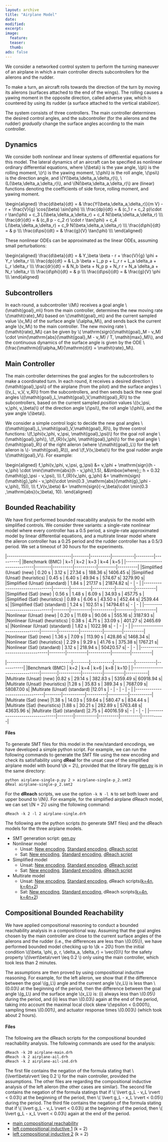 ```yaml
---
layout: archive
title: "Airplane Model"
date:
modified:
excerpt:
image:
  feature:
  teaser:
  thumb:
ads: false
---
```



We consider a networked control system to perform the turning maneuver of an airplane in which a main controller directs subcontrollers for the ailerons and the rudder.

To make a turn, an aircraft rolls towards the direction of the turn
by moving its ailerons (surfaces attached to the end of the wings).
The rolling causes a yawing moment in the opposite direction, called adverse yaw, which is countered by using its rudder (a surface attached to the vertical stabilizer). 


The system consists of three controllers. 
The main controller determines the desired control angles,
and the subcontroller (for the ailerons and the rudder) *gradually* change the surface angles according to the main controller.

## Dynamics

We consider both nonlinear and linear systems of differential equations for this model.
The lateral dynamics of an aircraft
can be specified as nonlinear ordinary differential equations,
where
\\(\beta\\) is the yaw angle,
\\(p\\) is the rolling moment, 
\\(r\\) is the yawing moment,
\\(\phi\\) is the roll angle, 
\\(\psi\\) is the direction angle, and 
\\(Y(\beta,\delta_a,\delta_r)\\), \\(L(\beta,\delta_a,\delta_r)\\), and \\(N(\beta,\delta_a,\delta_r)\\)
are (linear) functions denoting  the coefficients of side force, rolling moment, and yawing moment.



\begin{aligned}
    \frac{d\beta}{dt} = & \frac{Y(\beta,\delta_a,\delta_r)}{m V} - r + \frac{V}{g} \cos(\beta) \sin(\phi) \\\\\\
    \frac{dp}{dt} = & (c_1 r + c_2 p)\cdot r \tan(\phi) + c_3 L(\beta,\delta_a,\delta_r) + c_4 N(\beta,\delta_a,\delta_r) \\\\\\
    \frac{dr}{dt} = & (c_8 p - c_2 r) \cdot r \tan(\phi) + c_4 L(\beta,\delta_a,\delta_r) + c_9 N(\beta,\delta_a,\delta_r) \\\\\\
    \frac{d\phi}{dt} = & p \\\\\\
    \frac{d\psi}{dt} = & \frac{g}{V} \tan(\phi) \\\\\\
\end{aligned}


These nonlinear ODEs can be approximated as the linear ODEs,
assuming small perturbations:

\begin{aligned}
    \frac{d\beta}{dt} = & Y_\beta \beta  - r + \frac{V}{g} \phi + Y_r \delta_r \\\\\\
    \frac{dp}{dt} = & L_b \beta + L_p p + L_r r + L_a \delta_a + L_r \delta_r  \\\\\\
    \frac{dr}{dt} = & N_b \beta + N_p p + N_r r + N_a \delta_a + N_r \delta_r  \\\\\\
    \frac{d\phi}{dt} = & p \\\\\\
    \frac{d\psi}{dt} = & \frac{g}{V} \phi \\\\\\
\end{aligned}


## Subcontrollers

In each round, a subcontroller \\(M\\) receives a goal angle \\(\mathit{goal}_m\\)
from the main controller, determines the new moving rate \\(\mathit{rate}_M\\) based 
on \\(\mathit{goal}_m\\) and the current sampled value \\(v_M\\) of the surface angle \\(\alpha_M\\),
and sends back the current angle \\(v_M\\) to the main controller.
The new moving rate \\(\mathit{rate}_M\\) can be given by
\\( \mathrm{sign}(\mathit{goal}_M - v_M) \cdot \min(\\mathrm{abs}(\mathit{goal}_M - v_M) / T, \mathit{max}_M)\\),
and the continuous dynamics of the surface angle
is given by the ODE
\\(\frac{\mathrm{d}\alpha_M}{\mathrm{d}t} = \mathit{rate}_M\\).



## Main Controller

The main controller determines the goal angles for the subcontrollers to make a coordinated turn.  In  each round, it receives a  desired direction \\(\mathit{goal}\_\psi\\) of the airplane (from the pilot)
and the surface angles \\((v_L, v_V, v_R)\\) from the subcontrollers, 
and then sends back the new goal angles \\((\mathit{goal}_L,\mathit{goal}_V,\mathit{goal}_R)\\) to the subcontrollers,
based on the current sampled *position* values \\((v\_\psi, v\_\phi, v\_\beta)\\) of  the direction angle \\(\psi\\), the roll angle \\(\phi\\), and the yaw angle \\(\beta\\).


We consider a simple control logic to decide 
the new goal angles \\((\mathit{goal}\_L,\mathit{goal}\_V,\mathit{goal}\_R)\\),
by three control functions: 
\\(f\_\phi(v\_\phi, v\_\psi, \mathit{goal}\_\psi)\\)
for the goal roll angle \\(\mathit{goal}\_\phi\\),
\\(f\_{R}(v\_\phi, \mathit{goal}\_\phi)\\) for the goal angle \\(\mathit{goal}\_R\\) of the right aileron
    (where \\(\mathit{goal}\_L\\) for the left aileron is \\(- \mathit{goal}\_R\\)),
and
\\(f\_V(v\_\beta)\\) for the goal rudder angle \\(\mathit{goal}\_V\\).
For example:

\begin{aligned}
f\_\phi(v\_\phi, v\_\psi, g\_\psi) &= 
v\_\phi + \mathrm{sign}(h - v\_\phi) \cdot \min(\mathrm{abs}(h - v\_\phi),1.5),
&&\mbox{where}\;\; h = 0.32  (\mathit{g}\_\psi - v\_\psi),
\\\\\\
f\_{R}(v\_\phi, g\_\phi) &=
\mathrm{sign}(\mathit{g}\_\phi - v\_\phi)\cdot \min(0.3 \,\mathrm{abs}(\mathit{g}\_\phi - v\_\phi), 15)),
\\\\\\
f\_V(v\_\beta) &=
\mathrm{sign}(-v\_\beta)\cdot \min(0.3  \,\mathrm{abs}(v\_\beta), 10).
\end{aligned}



## Bounded Reachability

We have first performed bounded reacability analysis 
for the model with simplified controls. 
We consider three variants: 
a single-rate nonlinear model where every controller has a 0.5 period, 
a single-rate approximated model by linear differential equations, 
and a multirate linear model where the aileron controller has a 0.25 period and the rudder controller has a 0.5/3 period.
We set a timeout of 30 hours for the experiments.


|--------------------------------|--------|----------|-----------|---------|----------|
|Benchmark (BMC)                 | k=1    | k=2      | k=3       | k=4     | k=5      |
|--------------------------------|--------|----------|-----------|---------|----------|
|Simplified (Unsat) (new)        | 0.20 s | 3.12 s   | 27.34 s   | 188.36 s| 1406.45 s|
|Simplified (Unsat) (heuristics) | 0.45 s | 6.40 s   | 49.94 s   | 574.67 s| 3279.90 s|
|Simplified (Unsat) (standard)   | 1.84 s | 217.17 s | 21874.82 s| -       | -        |
|--------------------------------|--------|----------|-----------|---------|----------|
|Simplified (Sat)   (new)        | 0.56 s | 1.48 s   | 6.09 s    | 34.93 s | 457.75 s |
|Simplified (Sat)   (heuristics) | 0.89 s | 6.06 s   | 43.50 s   | 452.44 s| 2539.44 s|
|Simplified (Sat)   (standard)   | 1.24 s | 102.51 s | 14794.61 s| -       | -        |
|--------------------------------|--------|----------|-----------|---------|----------|
|Nonlinear  (Unsat) (new)        | 0.20 s | 11.69 s  | 90.06 s   | 555.16 s| 3187.93 s|
|Nonlinear  (Unsat) (heuristics) | 0.38 s | 4.71 s   | 33.09 s   | 401.27 s| 2465.69 s|
|Nonlinear  (Unsat) (standard)   | 1.82 s | 1022.98 s| -         | -       | -        |
|--------------------------------|--------|----------|-----------|---------|----------|
|Nonlinear  (Sat)   (new)        | 1.36 s | 7.09 s   | 113.90 s  | 428.86 s| 1468.34 s|
|Nonlinear  (Sat)   (heuristics) | 2.29 s | 9.29 s   | 41.76 s   | 375.38 s| 1767.21 s|
|Nonlinear  (Sat)   (standard)   | 3.12 s | 218.94 s | 50420.57 s| -       | -        |
|--------------------------------|--------|----------|-----------|---------|----------|


|--------------------------------|--------|-----------|----------|----------|-----------|
|Benchmark (BMC)                 | k=2    | k=4       | k=6      | k=8      | k=10      |
|--------------------------------|--------|-----------|----------|----------|-----------|
|Multirate  (Unsat) (new)        |0.82 s  | 29.14 s   | 382.83 s | 5359.49 s| 60918.94 s|
|Multirate  (Unsat) (heuristics) |1.28 s  | 35.83 s   | 389.34 s | 7687.09 s| 58087.00 s|
|Multirate  (Unsat) (standard)   |12.01 s | -         | -        | -        | -         |
|--------------------------------|--------|-----------|----------|----------|-----------|
|Multirate  (Sat)   (new)        |1.38 s  | 14.03 s   | 59.64 s  | 580.47 s | 834.44 s  |
|Multirate  (Sat)   (heuristics) |1.88 s  | 30.21 s   | 282.89 s | 5763.48 s| 43635.96 s|
|Multirate  (Sat)   (standard)   |2.75 s  | 40016.59 s| -        | -        | -         |
|--------------------------------|--------|-----------|----------|----------|-----------|




#### Files

To generate SMT files for this model in the new/standard encodings, we have developed a simple python script.
For example, 
we can run the following commands 
to generate the SMT file using the new encoding and check its satisfiability using **dReal**
for the unsat case of the simplified airplane model with bound \\(k = 2\\),
provided that the library file [gen.py](../gen.py) is in the same directory:

```
python airplane-single-p.py 2 > airplane-single-p_2.smt2
dReal airplane-single-p_2.smt2
```

For the **dReach** scripts, we use the option  `-k N -l N` to set both lower and upper bound to \\(N\\).
For example, for the simplified airplane dReach model, we can set \\(N = 2\\) using the following command:

```
dReach -k 2 -l 2 airplane-single.drh
```

The following are the python scripts (to generate SMT files) and the dReach models for the three airplane models.

* SMT generation script: [gen.py](../gen.py)
* Nonlinear model
    * Unsat:  [New encoding](airplane-single-nl-p.py),
              [Standard encoding](airplane-single-nl.py), 
              [dReach script](airplane-single-nl.drh)
    * Sat:    [New encoding](airplane-single-nl-p-sat.py),
              [Standard encoding](airplane-single-nl-sat.py), 
              [dReach script](airplane-single-nl-sat.drh)
* Simplified model
    * Unsat:  [New encoding](airplane-single-p.py),
              [Standard encoding](airplane-single.py), 
              [dReach script](airplane-single.drh)
    * Sat:    [New encoding](airplane-single-p-sat.py),
              [Standard encoding](airplane-single-sat.py), 
              [dReach script](airplane-single-sat.drh)
* Multirate model
    * Unsat:  [New encoding](airplane-multi-p.py),
              [Standard encoding](airplane-multi.py), 
              dReach scripts([k=4n](airplane-multi.drh), [k=4n+2](airplane-multi-1.drh))
    * Sat:    [New encoding](airplane-multi-p-sat.py),
              [Standard encoding](airplane-multi-sat.py), 
              dReach scripts([k=4n](airplane-multi-sat.drh), [k=4n+2](airplane-multi-1-sat.drh))


## Compositional Bounded Reachability

We have applied compositional reasoning to conduct a bounded reachability analysis in a compositional way. Assuming that the goal angles chosen by the main controller are close to the current surface angles of the ailerons and the rudder (i.e., the differences are less than \\(0.05\\)), we have performed bounded model checking up to \\(k = 20\\) from the initial condition \\((\beta, \phi, p, r, \delta_a, \delta_r) = \vec{0}\\) for the safety property \\(\lvert\beta\rvert \leq 0.2 \\) only using the main controller, which took less than 2 minutes. 

The assumptions are then proved by using compositional inductive reasoning. For example, for the left aileron, we show that if the difference between the goal \\(g_L\\) angle and the current angle \\(v_L\\) is less than \\(0.03\\) at the beginning of the period, then the difference between the goal angle \\(g_L\\) and the surface angle \\(x_L\\) is: (i) always less than \\(0.05\\) during the period, and (ii) less than \\(0.03\\) again at the end of the period, taking into account the maximal local clock skew \\(\epsilon < 0.0001\\), sampling times \\(0.001\\), and actuator response times \\(0.003\\) (which took about 2 hours).

#### Files

The following are the dReach scripts for the compositional bounded reachability analysis. The following commands are used for the analysis:

```
dReach -k 20 airplane-main.drh
dReach -k 2 airplane-ail.drh
dReach -k 2 airplane-ail-ind.drh
```

The first file contains the negation of the formula stating that \\(\lvert\beta\rvert \leq 0.2 \\) for the main controller, provided the assumptions. 
 The other files are regarding the compositional inductive analysis of the left aileron (the other cases are similar). The second file contains the negation of the formula statings that if \\( \lvert g_L - v_L \rvert < 0.03\\) at the beginning of the period, then \\( \lvert g_L - x_L \rvert < 0.05\\) during the period. The third file contains the negation of the formula stating that if \\( \lvert g_L - v_L \rvert < 0.03\\) at the beginning of the period, then \\( \lvert g_L - x_L \rvert < 0.03\\) again at the end of the period. 


* [main compositional reachability](airplane-main.drh)
* [left compositional inductive 1](airplane-ail.drh) (k = 2)
* [left compositional inductive 2](airplane-ail-ind.drh) (k = 2)
